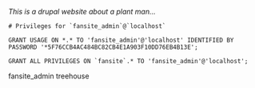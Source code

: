 _This is a drupal website about a plant man..._



```
# Privileges for `fansite_admin`@`localhost`

GRANT USAGE ON *.* TO 'fansite_admin'@'localhost' IDENTIFIED BY PASSWORD '*5F76CCB4AC484BC82CB4E1A903F10DD76EB4B13E';

GRANT ALL PRIVILEGES ON `fansite`.* TO 'fansite_admin'@'localhost';
```

fansite_admin
treehouse
